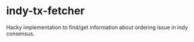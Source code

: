 # indy-tx-fetcher

Hacky implementation to find/get information about ordering issue in indy consensus.
